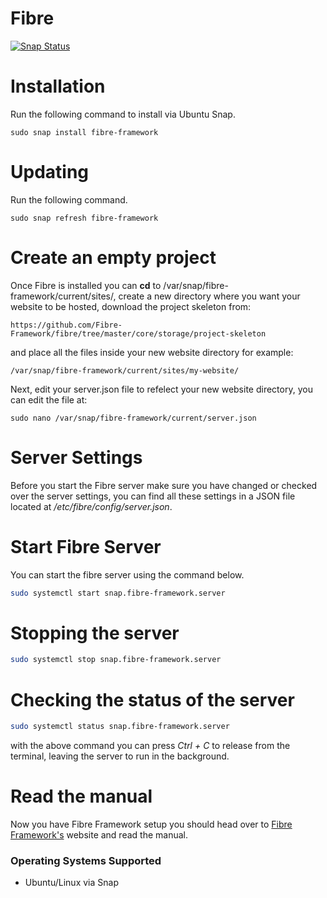 # Fibre

[![Snap Status](https://build.snapcraft.io/badge/Fibre-Framework/fibre.svg)](https://build.snapcraft.io/user/Fibre-Framework/fibre)

# Installation

Run the following command to install via Ubuntu Snap.

```
sudo snap install fibre-framework
```

# Updating

Run the following command.

```
sudo snap refresh fibre-framework
```

# Create an empty project

Once Fibre is installed you can **cd** to /var/snap/fibre-framework/current/sites/, create a new directory where you want your website to be hosted, download the project skeleton from:

```
https://github.com/Fibre-Framework/fibre/tree/master/core/storage/project-skeleton
```

and place all the files inside your new website directory for example:

```
/var/snap/fibre-framework/current/sites/my-website/
```

Next, edit your server.json file to refelect your new website directory, you can edit the file at:

```
sudo nano /var/snap/fibre-framework/current/server.json
```

# Server Settings
Before you start the Fibre server make sure you have changed or checked over the server settings, you can find all these settings in a JSON file located at */etc/fibre/config/server.json*.

# Start Fibre Server

You can start the fibre server using the command below.

```bash
sudo systemctl start snap.fibre-framework.server
```

# Stopping the server

```bash
sudo systemctl stop snap.fibre-framework.server
```

# Checking the status of the server

```bash
sudo systemctl status snap.fibre-framework.server
```

with the above command you can press *Ctrl + C* to release from the terminal, leaving the server to run in the background.

# Read the manual
Now you have Fibre Framework setup you should head over to [Fibre Framework's](http://fibreframework.com/) website and read the manual.

### Operating Systems Supported
* Ubuntu/Linux via Snap